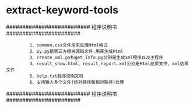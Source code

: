 # extract-keyword-tools
##########################     程序说明书     #######################

             1、common.css文件用来处理Html格式
             2、py.py是第三方模块源码文件,用来生成Html
             3、create_xml.py和get_info.py分别是生成xml程序以及主程序
             4、result_show.html、result_report.xml分别是Html结果文件、xml结果文件
             5、help.txt程序说明文档
             6、支持输入多个文件(绝对路径和相对路径)处理

##########################     程序说明书     #######################
